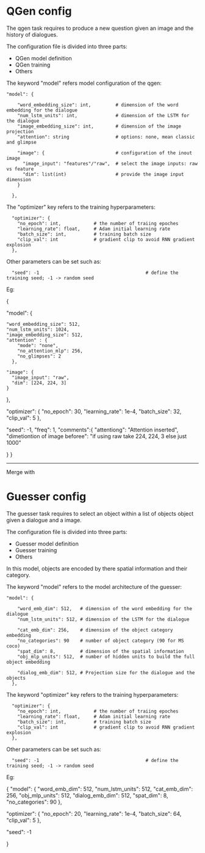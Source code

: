 # QGen config

The qgen task requires to produce a new question given an image and the history of dialogues.

The configuration file is divided into three parts:
 - QGen model definition
 - QGen training
 - Others

The keyword "model" refers model configuration of the qgen:
```
"model": {

    "word_embedding_size": int,         # dimension of the word embedding for the dialogue
    "num_lstm_units": int,              # dimension of the LSTM for the dialogue
    "image_embedding_size": int,        # dimension of the image projection
    "attention": string                 # options: none, mean classic and glimpse

    "image": {                          # configuration of the inout image
      "image_input": "features"/"raw",  # select the image inputs: raw vs feature
      "dim": list(int)                  # provide the image input dimension
    }

  },
```

The "optimizer" key refers to the training hyperparameters:


```
  "optimizer": {
    "no_epoch": int,            # the number of traiing epoches
    "learning_rate": float,     # Adam initial learning rate
    "batch_size": int,          # training batch size
    "clip_val": int             # gradient clip to avoid RNN gradient explosion
  },
 ```

Other parameters can be set such as:

```
  "seed": -1                                       # define the training seed; -1 -> random seed
 ```

Eg: 


{

  "model": {

    "word_embedding_size": 512,
    "num_lstm_units": 1024,
    "image_embedding_size": 512,
    "attention" : {
        "mode": "none",
        "no_attention_mlp": 256,
        "no_glimpses": 2
      },

    "image": {
      "image_input": "raw",
      "dim": [224, 224, 3]
    }

  },

  "optimizer": {
    "no_epoch": 30,
    "learning_rate": 1e-4,
    "batch_size": 32,
    "clip_val": 5
  },


  "seed": -1,
  "freq": 1,
  "comments":{
    "attentiong": "Attention inserted",
    "dimetiontion of image beforee": "if using raw take 224, 224, 3 else just 1000"

  }
}


------------------------------------------------ ---------------------------------------------------------

 Merge with 

 # Guesser config

The guesser task requires to select an object within a list of objects object given a dialogue and a image.

The configuration file is divided into three parts:
 - Guesser model definition
 - Guesser training
 - Others

In this model, objects are encoded by there spatial information and their category.

The keyword "model" refers to the model architecture of the guesser:
```
"model": {

    "word_emb_dim": 512,   # dimension of the word embedding for the dialogue
    "num_lstm_units": 512, # dimension of the LSTM for the dialogue

    "cat_emb_dim": 256,    # dimension of the object category embedding
    "no_categories": 90    # number of object category (90 for MS coco)
    "spat_dim": 8,         # dimension of the spatial information
    "obj_mlp_units": 512,  # number of hidden units to build the full object embedding

    "dialog_emb_dim": 512, # Projection size for the dialogue and the objects
  },
```

The keyword "optimizer" key refers to the training hyperparameters:


```
  "optimizer": {
    "no_epoch": int,            # the number of traiing epoches
    "learning_rate": float,     # Adam initial learning rate
    "batch_size": int,          # training batch size
    "clip_val": int             # gradient clip to avoid RNN gradient explosion
  },
 ```

Other parameters can be set such as:

```
  "seed": -1                                       # define the training seed; -1 -> random seed
 ```


 Eg: 

 {
  "model": {
    "word_emb_dim": 512,
    "num_lstm_units": 512,
    "cat_emb_dim": 256,
    "obj_mlp_units": 512,
    "dialog_emb_dim": 512,
    "spat_dim": 8,
    "no_categories": 90
  },

  "optimizer": {
    "no_epoch": 20,
    "learning_rate": 1e-4,
    "batch_size": 64,
    "clip_val": 5
  },

  "seed": -1

}
